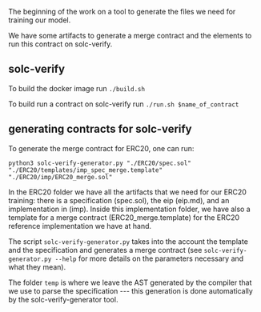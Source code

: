 The beginning of the work on a tool to generate the files we need for training our model.

We have some artifacts to generate a merge contract and the elements to run this contract on solc-verify.

## solc-verify

To build the docker image run ``./build.sh``

To build run a contract on solc-verify run ``./run.sh $name_of_contract``

## generating contracts for solc-verify

To generate the merge contract for ERC20, one can run:

``python3 solc-verify-generator.py "./ERC20/spec.sol" "./ERC20/templates/imp_spec_merge.template" "./ERC20/imp/ERC20_merge.sol"``

In the ERC20 folder we have all the artifacts that we need for our ERC20 training: there is a specification (spec.sol), the eip (eip.md), and an implementation in (imp). Inside this implementation folder, we have also a template for a merge contract (ERC20_merge.template) for the ERC20 reference implementation we have at hand. 

The script ``solc-verify-generator.py`` takes into the account the template and the specification and generates a merge contract (see ``solc-verify-generator.py --help`` for more details on the parameters necessary and what they mean).

The folder ``temp`` is where we leave the AST generated by the compiler that we use to parse the specification --- this generation is done automatically by the solc-verify-generator tool.

